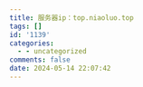```yaml
---
title: 服务器ip：top.niaoluo.top
tags: []
id: '1139'
categories:
  - - uncategorized
comments: false
date: 2024-05-14 22:07:42
---
```

